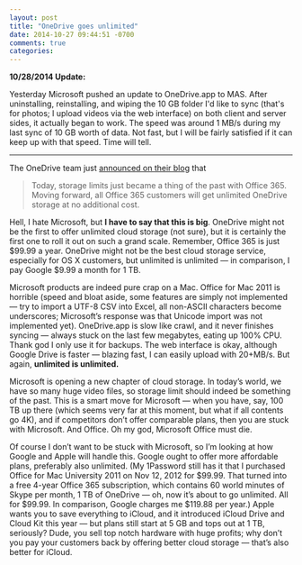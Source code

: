 ```yaml
---
layout: post
title: "OneDrive goes unlimited"
date: 2014-10-27 09:44:51 -0700
comments: true
categories:
---
```

**10/28/2014 Update:**

Yesterday Microsoft pushed an update to OneDrive.app to MAS. After uninstalling, reinstalling, and wiping the 10 GB folder I'd like to sync (that's for photos; I upload videos via the web interface) on both client and server sides, it actually began to work. The speed was around 1 MB/s during my last sync of 10 GB worth of data. Not fast, but I will be fairly satisfied if it can keep up with that speed. Time will tell.

---
The OneDrive team just [announced on their blog](https://blog.onedrive.com/office-365-onedrive-unlimited-storage/) that

> Today, storage limits just became a thing of the past with Office 365. Moving forward, all Office 365 customers will get unlimited OneDrive storage at no additional cost.

Hell, I hate Microsoft, but **I have to say that this is big**. OneDrive might not be the first to offer unlimited cloud storage (not sure), but it is certainly the first one to roll it out on such a grand scale. Remember, Office 365 is just $99.99 a year. OneDrive might not be the best cloud storage service, especially for OS X customers, but unlimited is unlimited — in comparison, I pay Google $9.99 a month for 1 TB.

Microsoft products are indeed pure crap on a Mac. Office for Mac 2011 is horrible (speed and bloat aside, some features are simply not implemented — try to import a UTF-8 CSV into Excel, all non-ASCII characters become underscores; Microsoft’s response was that Unicode import was not implemented yet). OneDrive.app is slow like crawl, and it never finishes syncing — always stuck on the last few megabytes, eating up 100% CPU. Thank god I only use it for backups. The web interface is okay, although Google Drive is faster — blazing fast, I can easily upload with 20+MB/s. But again, **unlimited is unlimited.**

Microsoft is opening a new chapter of cloud storage. In today’s world, we have so many huge video files, so storage limit should indeed be something of the past. This is a smart move for Microsoft — when you have, say, 100 TB up there (which seems very far at this moment, but what if all contents go 4K), and if competitors don’t offer comparable plans, then you are stuck with Microsoft. And Office. Oh my god, Microsoft Office must die.

Of course I don’t want to be stuck with Microsoft, so I’m looking at how Google and Apple will handle this. Google ought to offer more affordable plans, preferably also unlimited. (My 1Password still has it that I purchased Office for Mac University 2011 on Nov 12, 2012 for $99.99. That turned into a free 4-year Office 365 subscription, which contains 60 world minutes of Skype per month, 1 TB of OneDrive — oh, now it’s about to go unlimited. All for $99.99. In comparison, Google charges me $119.88 per year.) Apple wants you to save everything to iCloud, and it introduced iCloud Drive and Cloud Kit this year — but plans still start at 5 GB and tops out at 1 TB, seriously? Dude, you sell top notch hardware with huge profits; why don’t you pay your customers back by offering better cloud storage — that’s also better for iCloud.
